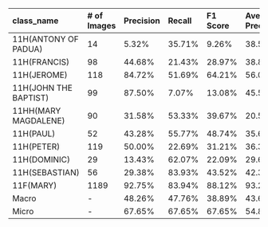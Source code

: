 | class_name            | # of Images   | Precision   | Recall   | F1 Score   | Average Precision   |
|:----------------------|:--------------|:------------|:---------|:-----------|:--------------------|
| 11H(ANTONY OF PADUA)  | 14            | 5.32%       | 35.71%   | 9.26%      | 38.57%              |
| 11H(FRANCIS)          | 98            | 44.68%      | 21.43%   | 28.97%     | 38.86%              |
| 11H(JEROME)           | 118           | 84.72%      | 51.69%   | 64.21%     | 56.08%              |
| 11H(JOHN THE BAPTIST) | 99            | 87.50%      | 7.07%    | 13.08%     | 45.51%              |
| 11HH(MARY MAGDALENE)  | 90            | 31.58%      | 53.33%   | 39.67%     | 20.55%              |
| 11H(PAUL)             | 52            | 43.28%      | 55.77%   | 48.74%     | 35.61%              |
| 11H(PETER)            | 119           | 50.00%      | 22.69%   | 31.21%     | 36.34%              |
| 11H(DOMINIC)          | 29            | 13.43%      | 62.07%   | 22.09%     | 29.63%              |
| 11H(SEBASTIAN)        | 56            | 29.38%      | 83.93%   | 43.52%     | 42.37%              |
| 11F(MARY)             | 1189          | 92.75%      | 83.94%   | 88.12%     | 93.20%              |
| Macro                 | -             | 48.26%      | 47.76%   | 38.89%     | 43.67%              |
| Micro                 | -             | 67.65%      | 67.65%   | 67.65%     | 54.82%              |